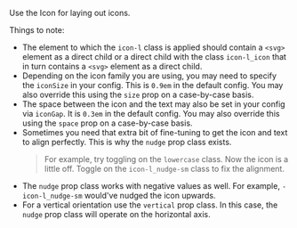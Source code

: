 Use the Icon for laying out icons.

Things to note:

- The element to which the `icon-l` class is applied should contain a `<svg>` element as a direct child or a direct child with the class `icon-l_icon` that in turn contains a `<svg>` element as a direct child.
- Depending on the icon family you are using, you may need to specify the `iconSize` in your config. This is `0.9em` in the default config. You may also override this using the `size` prop on a case-by-case basis.
- The space between the icon and the text may also be set in your config via `iconGap`. It is `0.3em` in the default config. You may also override this using the `space` prop on a case-by-case basis.
- Sometimes you need that extra bit of fine-tuning to get the icon and text to align perfectly. This is why the `nudge` prop class exists.
  > For example, try toggling on the `lowercase` class. Now the icon is a little off. Toggle on the `icon-l_nudge-sm` class to fix the alignment.
- The `nudge` prop class works with negative values as well. For example, `-icon-l_nudge-sm` would've nudged the icon upwards.
- For a vertical orientation use the `vertical` prop class. In this case, the `nudge` prop class will operate on the horizontal axis.
